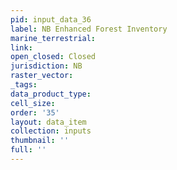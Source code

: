 ```yaml
---
pid: input_data_36
label: NB Enhanced Forest Inventory
marine_terrestrial: 
link: 
open_closed: Closed
jurisdiction: NB
raster_vector: 
_tags: 
data_product_type: 
cell_size: 
order: '35'
layout: data_item
collection: inputs
thumbnail: ''
full: ''
---
```

